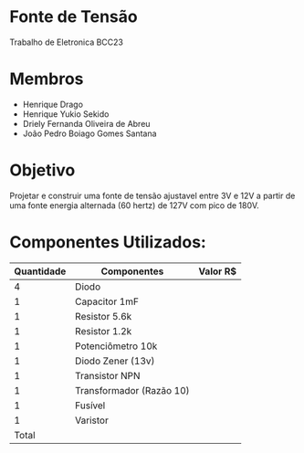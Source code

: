 # Fonte de Tensão
Trabalho de Eletronica BCC23

# Membros
- Henrique Drago
- Henrique Yukio Sekido
- Driely Fernanda Oliveira de Abreu
- João Pedro Boiago Gomes Santana
  
# Objetivo
Projetar e construir uma fonte de tensão ajustavel entre 3V e 12V a partir de uma fonte energia alternada (60 hertz) de 127V com pico de 180V.

# Componentes Utilizados:
| Quantidade | Componentes              | Valor R$ |
|------------|--------------------------|----------|
| 4          | Diodo                    |  |
| 1          | Capacitor 1mF            |  |
| 1          | Resistor 5.6k            |  |
| 1          | Resistor 1.2k            |  |
| 1          | Potenciômetro  10k       |  |
| 1          | Diodo Zener (13v)        |  |
| 1          | Transistor NPN           |  |
| 1          | Transformador (Razão 10) |  |
| 1          | Fusível                  |  |
| 1          | Varistor                 |  |
| Total      |                          |  |

#


